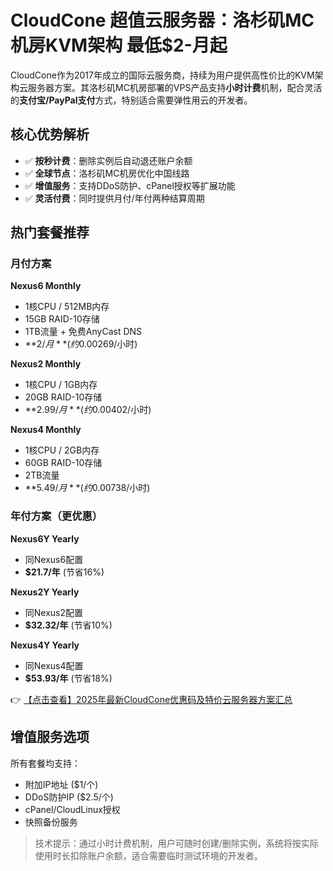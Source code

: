 # CloudCone 超值云服务器：洛杉矶MC机房KVM架构 最低$2-月起

CloudCone作为2017年成立的国际云服务商，持续为用户提供高性价比的KVM架构云服务器方案。其洛杉矶MC机房部署的VPS产品支持**小时计费**机制，配合灵活的**支付宝/PayPal支付**方式，特别适合需要弹性用云的开发者。

## 核心优势解析
- ✅ **按秒计费**：删除实例后自动退还账户余额
- ✅ **全球节点**：洛杉矶MC机房优化中国线路
- ✅ **增值服务**：支持DDoS防护、cPanel授权等扩展功能
- ✅ **灵活付费**：同时提供月付/年付两种结算周期

## 热门套餐推荐
### 月付方案
**Nexus6 Monthly**  
- 1核CPU / 512MB内存  
- 15GB RAID-10存储  
- 1TB流量 + 免费AnyCast DNS  
- **$2/月** (约$0.00269/小时)  

**Nexus2 Monthly**  
- 1核CPU / 1GB内存  
- 20GB RAID-10存储  
- **$2.99/月** (约$0.00402/小时)  

**Nexus4 Monthly**  
- 1核CPU / 2GB内存  
- 60GB RAID-10存储  
- 2TB流量  
- **$5.49/月** (约$0.00738/小时)  

### 年付方案（更优惠）
**Nexus6Y Yearly**  
- 同Nexus6配置  
- **$21.7/年** (节省16%)  

**Nexus2Y Yearly**  
- 同Nexus2配置  
- **$32.32/年** (节省10%)  

**Nexus4Y Yearly**  
- 同Nexus4配置  
- **$53.93/年** (节省18%)  

👉 [【点击查看】2025年最新CloudCone优惠码及特价云服务器方案汇总](https://bit.ly/Cloudcone)

## 增值服务选项
所有套餐均支持：
- 附加IP地址 ($1/个)
- DDoS防护IP ($2.5/个) 
- cPanel/CloudLinux授权
- 快照备份服务

> 技术提示：通过小时计费机制，用户可随时创建/删除实例，系统将按实际使用时长扣除账户余额，适合需要临时测试环境的开发者。